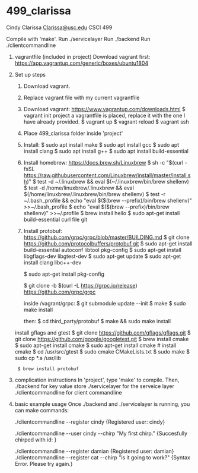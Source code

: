 # 499_clarissa
Cindy Clarissa
Clarissa@usc.edu
CSCI 499


Compile with 'make'.
Run ./servicelayer
Run ./backend
Run ./clientcommandline

1. vagrantfile (included in project)
	Download vagrant first:
	https://app.vagrantup.com/generic/boxes/ubuntu1804
2. Set up steps
	1. Download vagrant.
	2. Replace vagrant file with my current vagrantfile
	3. Download vagrant: https://www.vagrantup.com/downloads.html
		$ vagrant init project
		a vagrantfile is placed, replace it with the one I have already provided.
		$ vagrant up
		$ vagrant reload
		$ vagrant ssh
	4. Place 499_clarissa folder inside 'project'
	5. Install:
		$ sudo apt install make
		$ sudo apt install gcc
		$ sudo apt install clang
		$ sudo apt install g++
		$ sudo apt install build-essential
	6. Install homebrew: https://docs.brew.sh/Linuxbrew
		$ sh -c "$(curl -fsSL https://raw.githubusercontent.com/Linuxbrew/install/master/install.sh)"
		$ test -d ~/.linuxbrew && eval $(~/.linuxbrew/bin/brew shellenv)
		$ test -d /home/linuxbrew/.linuxbrew && eval $(/home/linuxbrew/.linuxbrew/bin/brew shellenv)
		$ test -r ~/.bash_profile && echo "eval \$($(brew --prefix)/bin/brew shellenv)" >>~/.bash_profile
		$ echo "eval \$($(brew --prefix)/bin/brew shellenv)" >>~/.profile
	$ brew install hello
	$ sudo apt-get install build-essential curl file git
	7. Install protobuf: https://github.com/grpc/grpc/blob/master/BUILDING.md
		$ git clone https://github.com/protocolbuffers/protobuf.git
		$ sudo apt-get install build-essential autoconf libtool pkg-config
		$ sudo apt-get install libgflags-dev libgtest-dev
		$ sudo apt-get update
		$ sudo apt-get install clang libc++-dev


		$ sudo apt-get install pkg-config

		$ git clone -b $(curl -L https://grpc.io/release) https://github.com/grpc/grpc
		
		inside /vagrant/grpc: 
		$ git submodule update --init
		$ make
		$ sudo make install

		then:
		$ cd third_party/protobuf
		$ make && sudo make install

	install gflags and gtest
	$ git clone https://github.com/gflags/gflags.git
	$ git clone https://github.com/google/googletest.git
		$ brew install cmake
		$ sudo apt-get install cmake
		$ sudo apt-get install cmake # install cmake
		$ cd /usr/src/gtest
		$ sudo cmake CMakeLists.txt
		$ sudo make
		$ sudo cp *.a /usr/lib

		$ brew install protobuf

3. complication instructions
	In 'project', type 'make' to compile.
	Then, ./backend for key value store 
	./servicelayer for the serveice layer
	./clientcommandline for client commandline


4. basic example usage
	Once ./backend and ./servicelayer is running, you can make commands:

	./clientcommandline --register cindy
		{Registered user: cindy}

	./clientcommandline --user cindy --chirp "My first chirp."
		{Succesfully chirped with id: <id>}

	./clientcommandline --register damian
		{Registered user: damian}	
	./clientcommandline --register cat --chirp "is it going to work?"
		{Syntax Error. Please try again.}
